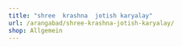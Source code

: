 ```yaml
---
title: "shree  krashna  jotish karyalay"
url: /arangabad/shree-krashna-jotish-karyalay/
shop: Allgemein
---
```

